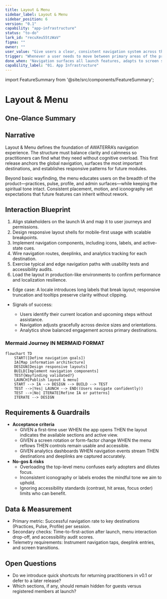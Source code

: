 ```yaml
---
title: Layout & Menu
sidebar_label: Layout & Menu
sidebar_position: 6
version: "0.1"
capability: "app-infrastructure"
status: "to-do"
lark_id: "recuXeu55tzWaV"
figma: ""
owner: ""
user_value: "Give users a clear, consistent navigation system across the app"
trigger: "Whenever a user needs to move between primary areas of the product"
done_when: "Navigation surfaces all launch features, adapts to screen sizes, and orients the user at every step"
capability_label: "01. App Infrastructure"
---
```


import FeatureSummary from '@site/src/components/FeatureSummary';

# Layout & Menu

## One-Glance Summary

<FeatureSummary />

## Narrative
Layout & Menu defines the foundation of AWATERRA’s navigation experience. The structure must balance clarity and calmness so practitioners can find what they need without cognitive overload. This first release anchors the global navigation, surfaces the most important destinations, and establishes responsive patterns for future modules.

Beyond basic wayfinding, the menu educates users on the breadth of the product—practices, pulse, profile, and admin surfaces—while keeping the spiritual tone intact. Consistent placement, motion, and iconography set expectations that future features can inherit without rework.

## Interaction Blueprint
1. Align stakeholders on the launch IA and map it to user journeys and permissions.
2. Design responsive layout shells for mobile-first usage with scalable breakpoints.
3. Implement navigation components, including icons, labels, and active-state cues.
4. Wire navigation routes, deeplinks, and analytics tracking for each destination.
5. Exercise typical and edge navigation paths with usability tests and accessibility audits.
6. Load the layout in production-like environments to confirm performance and localization resilience.

- Edge case: A locale introduces long labels that break layout; responsive truncation and tooltips preserve clarity without clipping.

- Signals of success:
  - Users identify their current location and upcoming steps without assistance.
  - Navigation adjusts gracefully across device sizes and orientations.
  - Analytics show balanced engagement across primary destinations.

### Mermaid Journey IN MERMAID FORMAT

```mermaid
flowchart TD
    START([Define navigation goals])
    IA[Map information architecture]
    DESIGN[Design responsive layouts]
    BUILD[Implement navigation components]
    TEST{Wayfinding validated?}
    LAUNCH[Publish layout & menu]
    START --> IA --> DESIGN --> BUILD --> TEST
    TEST -->|Yes| LAUNCH --> END((Users navigate confidently))
    TEST -->|No| ITERATE[Refine IA or patterns]
    ITERATE --> DESIGN
```

## Requirements & Guardrails
- **Acceptance criteria**
  - GIVEN a first-time user WHEN the app opens THEN the layout indicates the available sections and active view.
  - GIVEN a screen rotation or form-factor change WHEN the menu reflows THEN controls remain usable and accessible.
  - GIVEN analytics dashboards WHEN navigation events stream THEN destinations and deeplinks are captured accurately.
- **No-gos & risks**
  - Overloading the top-level menu confuses early adopters and dilutes focus.
  - Inconsistent iconography or labels erodes the mindful tone we aim to uphold.
  - Ignoring accessibility standards (contrast, hit areas, focus order) limits who can benefit.

## Data & Measurement
- Primary metric: Successful navigation rate to key destinations (Practices, Pulse, Profile) per session.
- Secondary checks: Time-to-first-action after launch, menu interaction drop-off, and accessibility audit scores.
- Telemetry requirements: Instrument navigation taps, deeplink entries, and screen transitions.

## Open Questions
- Do we introduce quick shortcuts for returning practitioners in v0.1 or defer to a later release?
- Which sections, if any, should remain hidden for guests versus registered members at launch?
